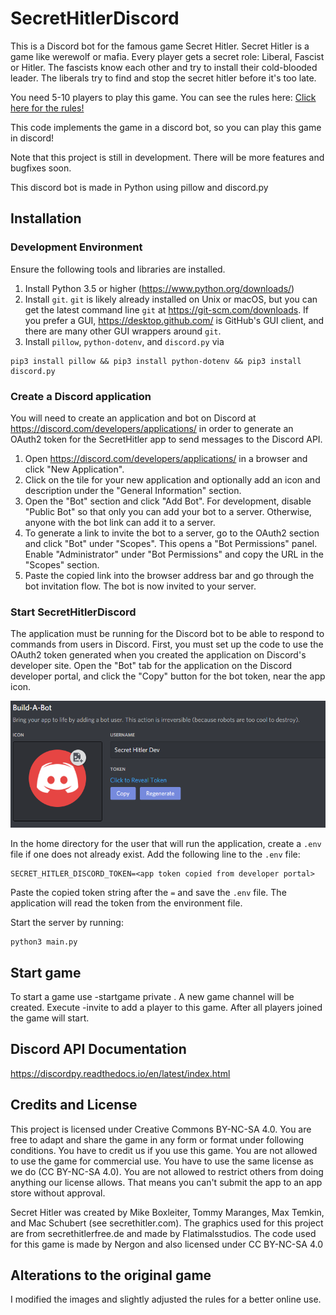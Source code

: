 # SecretHitlerDiscord
This is a Discord bot for the famous game Secret Hitler. Secret Hitler is a game like werewolf or mafia. Every player gets a secret role: Liberal, Fascist or Hitler. The fascists know each other and try to install their cold-blooded leader. The liberals try to find and stop the secret hitler before it's too late.

You need 5-10 players to play this game. You can see the rules here: [Click here for the rules!](https://cdn.vapid.site/sites/a67e0c72-4902-4365-a899-3386df73c2c4/assets/Secret_Hitler_Rules-023bc755617986cb2276a3b6920e43e0.pdf)

This code implements the game in a discord bot, so you can play this game in discord!

Note that this project is still in development. There will be more features and bugfixes soon.

This discord bot is made in Python using pillow and discord.py

## Installation

### Development Environment
Ensure the following tools and libraries are installed.

1. Install Python 3.5 or higher (https://www.python.org/downloads/)
2. Install `git`. `git` is likely already installed on Unix or macOS, but you can get the latest command line `git` at https://git-scm.com/downloads. If you prefer a GUI, https://desktop.github.com/ is GitHub's GUI client, and there are many other GUI wrappers around `git`.
3. Install `pillow`, `python-dotenv`, and `discord.py` via
 ```
 pip3 install pillow && pip3 install python-dotenv && pip3 install discord.py
 ```

### Create a Discord application
You will need to create an application and bot on Discord at https://discord.com/developers/applications/ in order to generate an OAuth2 token for the SecretHitler app to send messages to the Discord API.

1. Open https://discord.com/developers/applications/ in a browser and click "New Application".
2. Click on the tile for your new application and optionally add an icon and description under the "General Information" section.
3. Open the "Bot" section and click "Add Bot". For development, disable "Public Bot" so that only you can add your bot to a server. Otherwise, anyone with the bot link can add it to a server.
4. To generate a link to invite the bot to a server, go to the OAuth2 section and click "Bot" under "Scopes". This opens a "Bot Permissions" panel. Enable "Administrator" under "Bot Permissions" and copy the URL in the "Scopes" section.
5. Paste the copied link into the browser address bar and go through the bot invitation flow. The bot is now invited to your server.

### Start SecretHitlerDiscord
The application must be running for the Discord bot to be able to respond to commands from users in Discord. 
First, you must set up the code to use the OAuth2 token generated when you created the application on Discord's developer site. 
Open the "Bot" tab for the application on the Discord developer portal, and click the "Copy" button for the bot token, near the app icon.

![Discord developer portal screenshot](docs/img/discord_bot_oauth2.png)

In the home directory for the user that will run the application, create a `.env` file if one does not already exist. 
Add the following line to the `.env` file:
```
SECRET_HITLER_DISCORD_TOKEN=<app token copied from developer portal>
```
Paste the copied token string after the `=` and save the `.env` file. The application will read the token from the environment
file.

Start the server by running:
```
python3 main.py
```

## Start game

To start a game use -startgame private <number of players>. A new game channel will be created. Execute -invite <playername> to add a player to this game. After all players joined the game will start.

## Discord API Documentation
https://discordpy.readthedocs.io/en/latest/index.html

## Credits and License

This project is licensed under Creative Commons BY-NC-SA 4.0. You are free to adapt and share the game in any form or format under following conditions. You have to credit us if you use this game. You are not allowed to use the game for commercial use. You have to use the same license as we do (CC BY-NC-SA 4.0). You are not allowed to restrict others from doing anything our license allows. That means you can't submit the app to an app store without approval.

Secret Hitler was created by Mike Boxleiter, Tommy Maranges, Max Temkin, and Mac Schubert (see secrethitler.com). The graphics used for this project are from secrethitlerfree.de and made by Flatimalsstudios. The code used for this game is made by Nergon and also licensed under CC BY-NC-SA 4.0

## Alterations to the original game
I modified the images and slightly adjusted the rules for a better online use.
